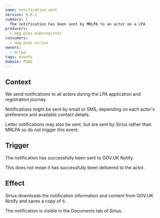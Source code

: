 ```yaml
---
name: notification-sent
version: 0.0.1
summary: |
  The notification has been sent by MRLPA to an actor on a LPA
producers:
  - opg.poas.makeregister
consumers:
  - opg.poas.sirius
owners:
  - mrlpa
tags: events
domain: POAS
---
```


## Context

We send notifications to all actors during the LPA application and registration journey.

Notifications might be sent by email or SMS, depending on each actor's preference and available contact details.

Letter notifications may also be sent, but are sent by Sirius rather than MRLPA so do not trigger this event.

## Trigger

The notification has successfully been sent to GOV.UK Notify.

This does not mean it has successfully been delivered to the actor.

## Effect

Sirius downloads the notification information and content from GOV.UK Notify and saves a copy of it.

The notification is visible in the Documents tab of Sirius.






